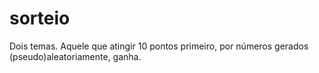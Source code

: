 # sorteio
Dois temas. Aquele que atingir 10 pontos primeiro, por números gerados (pseudo)aleatoriamente, ganha.

